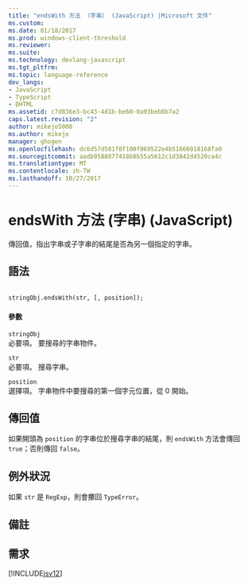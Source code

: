 ```yaml
---
title: "endsWith 方法 （字串） (JavaScript) |Microsoft 文件"
ms.custom: 
ms.date: 01/18/2017
ms.prod: windows-client-threshold
ms.reviewer: 
ms.suite: 
ms.technology: devlang-javascript
ms.tgt_pltfrm: 
ms.topic: language-reference
dev_langs:
- JavaScript
- TypeScript
- DHTML
ms.assetid: c7d836e3-bc43-4d1b-be60-0a93beb8b7a2
caps.latest.revision: "2"
author: mikejo5000
ms.author: mikejo
manager: ghogen
ms.openlocfilehash: dc6d57d501f0f100f069522e4b51666918168fa0
ms.sourcegitcommit: aadb9588877418b8b55a5612c1d3842d4520ca4c
ms.translationtype: MT
ms.contentlocale: zh-TW
ms.lasthandoff: 10/27/2017
---
```

# <a name="endswith-method-string-javascript"></a>endsWith 方法 (字串) (JavaScript)
傳回值，指出字串或子字串的結尾是否為另一個指定的字串。  
  
## <a name="syntax"></a>語法  
  
```vb  
  
stringObj.endsWith(str, [, position]);  
```  
  
#### <a name="parameters"></a>參數  
 `stringObj`  
 必要項。 要搜尋的字串物件。  
  
 `str`  
 必要項。 搜尋字串。  
  
 `position`  
 選擇項。 字串物件中要搜尋的第一個字元位置，從 0 開始。  
  
## <a name="return-value"></a>傳回值  
 如果開頭為 `position` 的字串位於搜尋字串的結尾，則 `endsWith` 方法會傳回 `true`；否則傳回 `false`。  
  
## <a name="exceptions"></a>例外狀況  
 如果 `str` 是 `RegExp`，則會擲回 `TypeError`。  
  
## <a name="remarks"></a>備註  
  
## <a name="requirements"></a>需求  
 [!INCLUDE[jsv12](../../javascript/reference/includes/jsv12-md.md)]